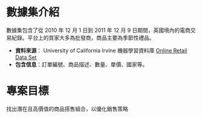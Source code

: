 # 數據集介紹
數據集包含了從 2010 年 12 月 1 日到 2011 年 12 月 9 日期間，英國境內的電商交易紀錄。平台上的買家大多為批發商，商品主要為季節性禮品。

- **資料來源**： University of California Irvine 機器學習資料庫 [Online Retail Data Set](https://archive.ics.uci.edu/dataset/352/online+retail)
- **包含信息**：訂單編號、商品描述、數量、單價、國家等。

# 專案目標
找出潛在且高價值的商品搭售組合，以優化銷售策略
